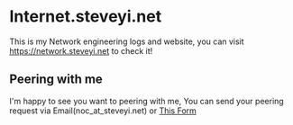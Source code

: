 # Internet.steveyi.net

This is my Network engineering logs and website, you can visit https://network.steveyi.net to check it!

## Peering with me

I'm happy to see you want to peering with me, You can send your peering request via Email(noc_at_steveyi.net) or <a href="https://peering.steveyi.net/request">This Form</a>
